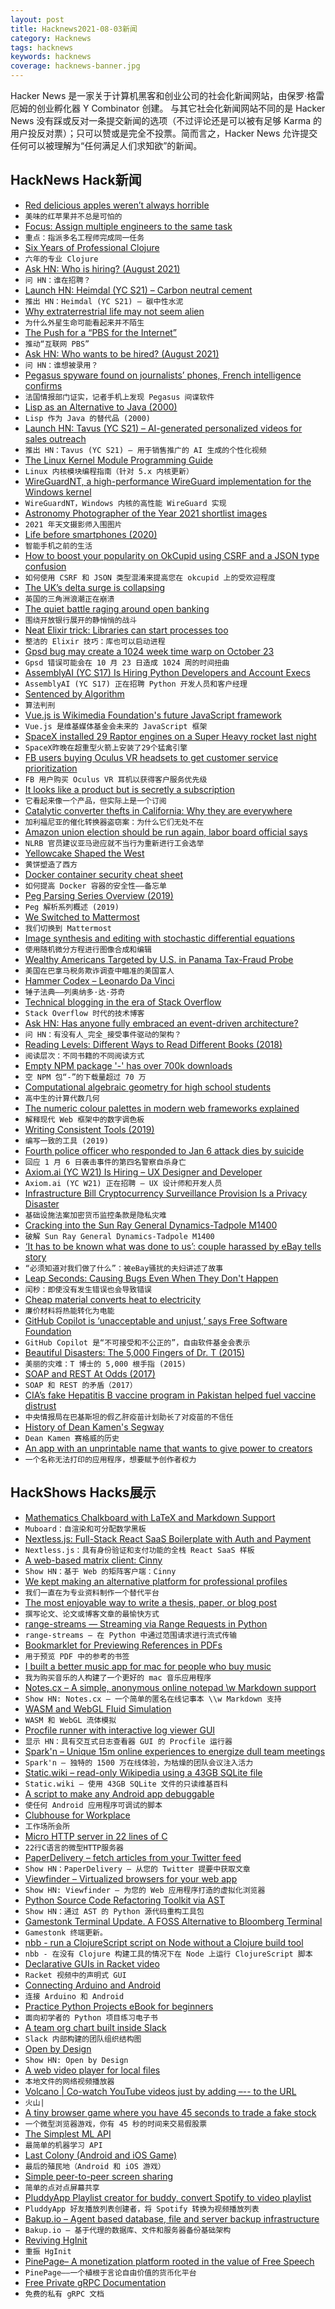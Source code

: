```yaml
---
layout: post
title: Hacknews2021-08-03新闻
category: Hacknews
tags: hacknews
keywords: hacknews
coverage: hacknews-banner.jpg
---
```


Hacker News 是一家关于计算机黑客和创业公司的社会化新闻网站，由保罗·格雷厄姆的创业孵化器 Y Combinator 创建。
与其它社会化新闻网站不同的是 Hacker News 没有踩或反对一条提交新闻的选项（不过评论还是可以被有足够 Karma 的用户投反对票）；只可以赞或是完全不投票。简而言之，Hacker News 允许提交任何可以被理解为“任何满足人们求知欲”的新闻。

## HackNews Hack新闻


- [Red delicious apples weren’t always horrible](https://newengland.com/today/food/red-delicious-apple/)
- `美味的红苹果并不总是可怕的`
- [Focus: Assign multiple engineers to the same task](https://dpc.pw/focus-assign-multiple-engineers-to-the-same-task)
- `重点：指派多名工程师完成同一任务`
- [Six Years of Professional Clojure](https://engineering.nanit.com/6-years-of-professional-clojure-2b61cb6c1983)
- `六年的专业 Clojure`
- [Ask HN: Who is hiring? (August 2021)](item?id=28037366)
- `问 HN：谁在招聘？ `
- [Launch HN: Heimdal (YC S21) – Carbon neutral cement](item?id=28036927)
- `推出 HN：Heimdal (YC S21) – 碳中性水泥`
- [Why extraterrestrial life may not seem alien](https://www.quantamagazine.org/arik-kershenbaum-on-why-alien-life-may-be-like-life-on-earth-20210318/)
- `为什么外星生命可能看起来并不陌生`
- [The Push for a “PBS for the Internet”](https://www.axios.com/pbs-internet-online-information-nonprofit-e9a78344-ae58-4214-9cb6-974ab9576cb1.html)
- `推动“互联网 PBS”`
- [Ask HN: Who wants to be hired? (August 2021)](item?id=28037364)
- `问 HN：谁想被录用？ `
- [Pegasus spyware found on journalists’ phones, French intelligence confirms](https://www.theguardian.com/news/2021/aug/02/pegasus-spyware-found-on-journalists-phones-french-intelligence-confirms)
- `法国情报部门证实，记者手机上发现 Pegasus 间谍软件`
- [Lisp as an Alternative to Java (2000)](http://www.norvig.com/java-lisp.html)
- `Lisp 作为 Java 的替代品 (2000)`
- [Launch HN: Tavus (YC S21) – AI-generated personalized videos for sales outreach](item?id=28037322)
- `推出 HN：Tavus (YC S21) – 用于销售推广的 AI 生成的个性化视频`
- [The Linux Kernel Module Programming Guide](https://github.com/sysprog21/lkmpg/)
- `Linux 内核模块编程指南（针对 5.x 内核更新）`
- [WireGuardNT, a high-performance WireGuard implementation for the Windows kernel](https://lists.zx2c4.com/pipermail/wireguard/2021-August/006887.html)
- `WireGuardNT，Windows 内核的高性能 WireGuard 实现`
- [Astronomy Photographer of the Year 2021 shortlist images](https://www.rmg.co.uk/national-maritime-museum/astronomy-photographer-year-2021-shortlist-images)
- `2021 年天文摄影师入围图片`
- [Life before smartphones (2020)](https://mattruby.substack.com/p/the-most-unbelievable-things-about)
- `智能手机之前的生活`
- [How to boost your popularity on OkCupid using CSRF and a JSON type confusion](https://blog.azuki.vip/csrf/)
- `如何使用 CSRF 和 JSON 类型混淆来提高您在 okcupid 上的受欢迎程度`
- [The UK’s delta surge is collapsing](https://nymag.com/intelligencer/2021/08/the-u-k-s-delta-surge-is-collapsing-will-ours.html)
- `英国的三角洲浪潮正在崩溃`
- [The quiet battle raging around open banking](https://sifted.eu/articles/open-banking-finance-battle/)
- `围绕开放银行展开的静悄悄的战斗`
- [Neat Elixir trick: Libraries can start processes too](https://mattmower.com/2021/08/01/libraries-can-start-processes-too/)
- `整洁的 Elixir 技巧：库也可以启动进程`
- [Gpsd bug may create a 1024 week time warp on October 23](https://gitlab.com/gpsd/gpsd/-/issues/144)
- `Gpsd 错误可能会在 10 月 23 日造成 1024 周的时间扭曲`
- [AssemblyAI (YC S17) Is Hiring Python Developers and Account Execs](https://apply.workable.com/assemblyai/)
- `AssemblyAI (YC S17) 正在招聘 Python 开发人员和客户经理`
- [Sentenced by Algorithm](https://www.nybooks.com/articles/2021/06/10/prison-terms-sentenced-by-algorithm/)
- `算法判刑`
- [Vue.js is Wikimedia Foundation's future JavaScript framework](https://lists.wikimedia.org/hyperkitty/list/wikitech-l@lists.wikimedia.org/thread/SOZREBYR36PUNFZXMIUBVAIOQI4N7PDU/)
- `Vue.js 是维基媒体基金会未来的 JavaScript 框架`
- [SpaceX installed 29 Raptor engines on a Super Heavy rocket last night](https://arstechnica.com/science/2021/08/spacex-installed-29-raptor-engines-on-a-super-heavy-rocket-last-night/)
- `SpaceX昨晚在超重型火箭上安装了29个猛禽引擎`
- [FB users buying Oculus VR headsets to get customer service prioritization](https://www.npr.org/2021/08/02/1023801277/your-facebook-account-was-hacked-getting-help-may-take-weeks-or-299)
- `FB 用户购买 Oculus VR 耳机以获得客户服务优先级`
- [It looks like a product but is secretly a subscription](https://calpaterson.com/printers.html)
- `它看起来像一个产品，但实际上是一个订阅`
- [Catalytic converter thefts in California: Why they are everywhere](https://www.latimes.com/california/newsletter/2021-08-02/catalytic-converter-theft-essential-california)
- `加利福尼亚的催化转换器盗窃案：为什么它们无处不在`
- [Amazon union election should be run again, labor board official says](https://www.bloomberg.com/news/articles/2021-08-02/amazon-union-election-should-be-re-run-labor-official-says)
- `NLRB 官员建议亚马逊应就不当行为重新进行工会选举`
- [Yellowcake Shaped the West](https://www.hcn.org/articles/books-mining-how-yellowcake-shaped-the-west)
- `黄饼塑造了西方`
- [Docker container security cheat sheet](https://blog.gitguardian.com/how-to-improve-your-docker-containers-security-cheat-sheet/)
- `如何提高 Docker 容器的安全性——备忘单`
- [Peg Parsing Series Overview (2019)](https://medium.com/@gvanrossum_83706/peg-parsing-series-de5d41b2ed60)
- `Peg 解析系列概述 (2019)`
- [We Switched to Mattermost](https://netfoundry.io/why-we-switched-to-mattermost/)
- `我们切换到 Mattermost`
- [Image synthesis and editing with stochastic differential equations](https://arxiv.org/abs/2108.01073)
- `使用随机微分方程进行图像合成和编辑`
- [Wealthy Americans Targeted by U.S. in Panama Tax-Fraud Probe](https://bermudapost.com/wealthy-americans-targeted-by-u-s-in-panama-tax-fraud-probe)
- `美国在巴拿马税务欺诈调查中瞄准的美国富人`
- [Hammer Codex – Leonardo Da Vinci](https://hammercodex.com/)
- `锤子法典——列奥纳多·达·芬奇`
- [Technical blogging in the era of Stack Overflow](https://ognjen.io/technical-blogging-in-time-of-stack-overflow/)
- `Stack Overflow 时代的技术博客`
- [Ask HN: Has anyone fully embraced an event-driven architecture?](item?id=28034882)
- `问 HN：有没有人_完全_接受事件驱动的架构？`
- [Reading Levels: Different Ways to Read Different Books (2018)](https://www.thecuriousreader.in/features/reading-levels/)
- `阅读层次：不同书籍的不同阅读方式`
- [Empty NPM package '-' has over 700k downloads](https://www.bleepingcomputer.com/news/software/empty-npm-package-has-over-700-000-downloads-heres-why/)
- `空 NPM 包“-”的下载量超过 70 万`
- [Computational algebraic geometry for high school students](https://www.solidangl.es/post/varieties-the-spice-of-life)
- `高中生的计算代数几何`
- [The numeric colour palettes in modern web frameworks explained](https://n8d.at/the-numeric-colour-palettes-in-modern-web-frameworks-explained)
- `解释现代 Web 框架中的数字调色板`
- [Writing Consistent Tools (2019)](https://www.netmeister.org/blog/consistent-tools.html)
- `编写一致的工具 (2019)`
- [Fourth police officer who responded to Jan 6 attack dies by suicide](https://thehill.com/homenews/house/566040-fourth-police-officer-who-responded-to-jan-6-attack-dies-by-suicide-report)
- `回应 1 月 6 日袭击事件的第四名警察自杀身亡`
- [Axiom.ai (YC W21) Is Hiring – UX Designer and Developer](https://www.workatastartup.com/jobs/45008)
- `Axiom.ai (YC W21) 正在招聘 – UX 设计师和开发人员`
- [Infrastructure Bill Cryptocurrency Surveillance Provision Is a Privacy Disaster](https://www.eff.org/deeplinks/2021/08/cryptocurrency-surveillance-provision-buried-infrastructure-bill-disaster-digital)
- `基础设施法案加密货币监控条款是隐私灾难`
- [Cracking into the Sun Ray General Dynamics-Tadpole M1400](https://oldvcr.blogspot.com/2021/08/cracking-into-sun-ray-general-dynamics.html)
- `破解 Sun Ray General Dynamics-Tadpole M1400`
- [‘It has to be known what was done to us’: couple harassed by eBay tells story](https://www.bostonglobe.com/2021/07/31/business/it-has-be-known-what-was-done-us-natick-couple-harassed-by-ebay-tell-their-story-first-time/?p1=Article_Feed_ContentQuery)
- `“必须知道对我们做了什么”：被eBay骚扰的夫妇讲述了故事`
- [Leap Seconds: Causing Bugs Even When They Don't Happen](https://berthub.eu/articles/posts/leapseconds-expose-bugs-even-when-they-dont-happen/)
- `闰秒：即使没有发生错误也会导致错误`
- [Cheap material converts heat to electricity](https://www.sciencemag.org/news/2021/08/cheap-material-converts-heat-electricity)
- `廉价材料将热能转化为电能`
- [GitHub Copilot is ‘unacceptable and unjust,’ says Free Software Foundation](https://www.infoworld.com/article/3627319/github-copilot-is-unacceptable-and-unjust-says-free-software-foundation.html)
- `GitHub Copilot 是“不可接受和不公正的”，自由软件基金会表示`
- [Beautiful Disasters: The 5,000 Fingers of Dr. T (2015)](https://mubi.com/notebook/posts/beautiful-disasters-the-5000-fingers-of-dr-t)
- `美丽的灾难：T 博士的 5,000 根手指 (2015)`
- [SOAP and REST At Odds (2017)](https://thehistoryoftheweb.com/soap-rest-odds/)
- `SOAP 和 REST 的矛盾（2017）`
- [CIA’s fake Hepatitis B vaccine program in Pakistan helped fuel vaccine distrust](https://www.vox.com/first-person/22256595/vaccine-covid-pakistan-cia-program)
- `中央情报局在巴基斯坦的假乙肝疫苗计划助长了对疫苗的不信任`
- [History of Dean Kamen's Segway](https://slate.com/human-interest/2021/08/dean-kamen-viral-mystery-invention-2001.html)
- `Dean Kamen 赛格威的历史`
- [An app with an unprintable name that wants to give power to creators](https://www.nytimes.com/2021/08/02/technology/fypm-creators-app-pay.html)
- `一个名称无法打印的应用程序，想要赋予创作者权力`


## HackShows Hacks展示

- [ Mathematics Chalkboard with LaTeX and Markdown Support](https://github.com/susam/muboard)
- `Muboard：自渲染和可分配数学黑板`
- [ Nextless.js: Full-Stack React SaaS Boilerplate with Auth and Payment](https://nextlessjs.com)
- `Nextless.js：具有身份验证和支付功能的全栈 React SaaS 样板`
- [ A web-based matrix client: Cinny](https://github.com/ajbura/cinny/releases/tag/v1.0.0)
- `Show HN：基于 Web 的矩阵客户端：Cinny`
- [ We kept making an alternative platform for professional profiles](https://read.cv/cv/B3N1GcOjWapaIZy8pNkV)
- `我们一直在为专业资料制作一个替代平台`
- [ The most enjoyable way to write a thesis, paper, or blog post](https://www.monsterwriter.app/)
- `撰写论文、论文或博客文章的最愉快方式`
- [ range-streams — Streaming via Range Requests in Python](https://github.com/lmmx/range-streams)
- `range-streams — 在 Python 中通过范围请求进行流式传输`
- [ Bookmarklet for Previewing References in PDFs](https://github.com/belinghy/PDFRefPreview)
- `用于预览 PDF 中的参考的书签`
- [ I built a better music app for mac for people who buy music](https://brushedtype.co/doppler/)
- `我为购买音乐的人构建了一个更好的 mac 音乐应用程序`
- [ Notes.cx – A simple, anonymous online notepad \w Markdown support](https://notes.cx/)
- `Show HN: Notes.cx – 一个简单的匿名在线记事本 \\w Markdown 支持`
- [ WASM and WebGL Fluid Simulation](https://birchlabs.co.uk/liquidfun-wasm/)
- `WASM 和 WebGL 流体模拟`
- [ Procfile runner with interactive log viewer GUI](https://exo.deref.io/)
- `显示 HN：具有交互式日志查看器 GUI 的 Procfile 运行器`
- [ Spark'n – Unique 15m online experiences to energize dull team meetings](https://sparkn.ai)
- `Spark'n – 独特的 1500 万在线体验，为枯燥的团队会议注入活力`
- [ Static.wiki – read-only Wikipedia using a 43GB SQLite file](http://static.wiki/)
- `Static.wiki – 使用 43GB SQLite 文件的只读维基百科`
- [ A script to make any Android app debuggable](https://github.com/julKali/makeDebuggable)
- `使任何 Android 应用程序可调试的脚本`
- [ Clubhouse for Workplace](https://www.brewbreak.chat/)
- `工作场所会所`
- [ Micro HTTP server in 22 lines of C](https://twitter.com/ilyakurdyukov/status/1421349901720510465)
- `22行C语言的微型HTTP服务器`
- [ PaperDelivery – fetch articles from your Twitter feed](https://paperdelivery.co/)
- `Show HN：PaperDelivery – 从您的 Twitter 提要中获取文章`
- [ Viewfinder – Virtualized browsers for your web app](https://github.com/i5ik/ViewFinder)
- `Show HN: Viewfinder – 为您的 Web 应用程序打造的虚拟化浏览器`
- [ Python Source Code Refactoring Toolkit via AST](https://github.com/isidentical/refactor)
- `Show HN：通过 AST 的 Python 源代码重构工具包`
- [ Gamestonk Terminal Update. A FOSS Alternative to Bloomberg Terminal](item?id=28026443)
- `Gamestonk 终端更新。`
- [ nbb - run a ClojureScript script on Node without a Clojure build tool](https://github.com/borkdude/nbb)
- `nbb - 在没有 Clojure 构建工具的情况下在 Node 上运行 ClojureScript 脚本`
- [ Declarative GUIs in Racket video](https://www.youtube.com/watch?v=AXJ9tTVGDwU)
- `Racket 视频中的声明式 GUI`
- [ Connecting Arduino and Android](https://github.com/targist/ardui)
- `连接 Arduino 和 Android`
- [ Practice Python Projects eBook for beginners](https://learnbyexample.github.io/practice_python_projects/preface.html)
- `面向初学者的 Python 项目练习电子书`
- [ A team org chart built inside Slack](https://www.ochart.co/)
- `Slack 内部构建的团队组织结构图`
- [ Open by Design](https://openby.design/?0)
- `Show HN: Open by Design`
- [ A web video player for local files](https://webvideoplayer.org/)
- `本地文件的网络视频播放器`
- [ Volcano | Co-watch YouTube videos just by adding –-- to the URL](item?id=28039474)
- `火山|`
- [ A tiny browser game where you have 45 seconds to trade a fake stock](https://paper-trader.davjhan.com)
- `一个微型浏览器游戏，你有 45 秒的时间来交易假股票`
- [ The Simplest ML API](https://doc.clickup.com/d/27gfr-343/show-hn)
- `最简单的机器学习 API`
- [ Last Colony (Android and iOS Game)](https://www.scrim.tv/)
- `最后的殖民地（Android 和 iOS 游戏）`
- [ Simple peer-to-peer screen sharing](https://github.com/screensy/screensy/)
- `简单的点对点屏幕共享`
- [ PluddyApp Playlist creator for buddy, convert Spotify to video playlist](https://pluddyapp.com)
- `PluddyApp 好友播放列表创建者，将 Spotify 转换为视频播放列表`
- [ Bakup.io – Agent based database, file and server backup infrastructure](https://bakup.io/)
- `Bakup.io – 基于代理的数据库、文件和服务器备份基础架构`
- [ Reviving HgInit](https://hginit.github.io/index.html)
- `重振 HgInit`
- [ PinePage– A monetization platform rooted in the value of Free Speech](https://pinepage.com/)
- `PinePage——一个植根于言论自由价值的货币化平台`
- [ Free Private gRPC Documentation](https://blog.gendocu.com/posts/gendocu-v0.3-beta-release/)
- `免费的私有 gRPC 文档`

